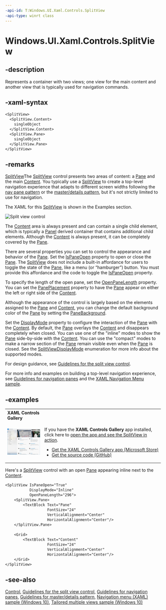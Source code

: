 ```yaml
---
-api-id: T:Windows.UI.Xaml.Controls.SplitView
-api-type: winrt class
---
```


<!-- Class syntax.
public class SplitView : Windows.UI.Xaml.Controls.Control, Windows.UI.Xaml.Controls.ISplitView, Windows.UI.Xaml.Controls.ISplitView2
-->

# Windows.UI.Xaml.Controls.SplitView

## -description
Represents a container with two views; one view for the main content and another view that is typically used for navigation commands.

## -xaml-syntax
```xaml
<SplitView>
  <SplitView.Content>
    singleObject
  </SplitView.Content>
  <SplitView.Pane>
    singleObject
  </SplitView.Pane>
</SplitView>

```


## -remarks
[SplitView](splitview.md)The [SplitView](splitview.md) control presents two areas of content: a [Pane](splitview_pane.md) and the main [Content](splitview_content.md). You typically use a [SplitView](splitview.md) to create a top-level navigation experience that adapts to different screen widths following the [nav pane pattern](http://msdn.microsoft.com/library/8fb52f5e-8e72-4604-9222-0b0ec6a97541) or the [master/details pattern](https://docs.microsoft.com/windows/uwp/design/controls-and-patterns/master-details), but it's not strictly limited to use for navigation.

The XAML for this [SplitView](splitview.md) is shown in the Examples section.

<img alt="Split view control" src="images/controls/SplitViewBasic.png" />

The [Content](splitview_content.md) area is always present and can contain a single child element, which is typically a [Panel](panel.md) derived container that contains additional child elements. Although the [Content](splitview_content.md) is always present, it can be completely covered by the [Pane](splitview_pane.md).

There are several properties you can set to control the appearance and behavior of the [Pane](splitview_pane.md). Set the [IsPaneOpen](splitview_ispaneopen.md) property to open or close the [Pane](splitview_pane.md). The [SplitView](splitview.md) does not include a built-in affordance for users to toggle the state of the [Pane](splitview_pane.md), like a menu (or “hamburger”) button. You must provide this affordance and the code to toggle the [IsPaneOpen](splitview_ispaneopen.md) property.

To specify the length of the open pane, set the [OpenPaneLength](splitview_openpanelength.md) property. You can set the [PanePlacement](splitview_paneplacement.md) property to have the [Pane](splitview_pane.md) appear on either the left or right side of the [Content](splitview_content.md).

Although the appearance of the control is largely based on the elements assigned to the [Pane](splitview_pane.md) and [Content](splitview_content.md), you can change the default background color of the [Pane](splitview_pane.md) by setting the [PaneBackground](splitview_panebackground.md).

Set the [DisplayMode](splitview_displaymode.md) property to configure the interaction of the [Pane](splitview_pane.md) with the [Content](splitview_content.md). By default, the [Pane](splitview_pane.md) overlays the [Content](splitview_content.md) and disappears completely when closed. You can use one of the "inline" modes to show the [Pane](splitview_pane.md) side-by-side with the [Content](splitview_content.md). You can use the "compact" modes to make a narrow section of the [Pane](splitview_pane.md) remain visible even when the [Pane](splitview_pane.md) is closed. See the [SplitViewDisplayMode](splitviewdisplaymode.md) enumeration for more info about the supported modes.
<!--<termdeflist><label><xref targtype="enum_winrt" rid="w_ui_xaml_ctrl.splitviewdisplaymode">DisplayMode</xref></label><termdef><name>Overlay</name><desc>This is the default mode.<list><item>When the <xref targtype="property_winrt" rid="w_ui_xaml_ctrl.splitview_pane">Pane</xref> is closed it does not appear onscreen.</item><item>When the <xref targtype="property_winrt" rid="w_ui_xaml_ctrl.splitview_pane">Pane</xref> is open, it appears layered over the <xref targtype="property_winrt" rid="w_ui_xaml_ctrl.splitview_content">Content</xref>.</item><item>The <xref targtype="property_winrt" rid="w_ui_xaml_ctrl.splitview_pane">Pane</xref> responds to a light-dismiss, which means it closes automatically when the user taps outside of it.</item></list></desc></termdef><termdef><name>CompactOverlay</name><desc><list><item>When the <xref targtype="property_winrt" rid="w_ui_xaml_ctrl.splitview_pane">Pane</xref> is closed, a portion  of it remains visible.  The amount that remains visible is determined by the <xref targtype="property_winrt" rid="w_ui_xaml_ctrl.splitview_compactpanelength">CompactPaneLength</xref> property.</item><item>When the <xref targtype="property_winrt" rid="w_ui_xaml_ctrl.splitview_pane">Pane</xref> is open, the remaining part of the  <xref targtype="property_winrt" rid="w_ui_xaml_ctrl.splitview_pane">Pane</xref> appears layered over the <xref targtype="property_winrt" rid="w_ui_xaml_ctrl.splitview_content">Content</xref>.</item><item>The <xref targtype="property_winrt" rid="w_ui_xaml_ctrl.splitview_pane">Pane</xref> responds to a light-dismiss.</item></list></desc></termdef><termdef><name>Inline</name><desc><list><item>The <xref targtype="property_winrt" rid="w_ui_xaml_ctrl.splitview_pane">Pane</xref> does not overlay the content area.  The <xref targtype="property_winrt" rid="w_ui_xaml_ctrl.splitview_pane">Pane</xref> and <xref targtype="property_winrt" rid="w_ui_xaml_ctrl.splitview_content">Content</xref> areas divide the available width of the control.</item><item>When the <xref targtype="property_winrt" rid="w_ui_xaml_ctrl.splitview_pane">Pane</xref> is closed, the <xref targtype="property_winrt" rid="w_ui_xaml_ctrl.splitview_content">Content</xref> occupies the full length of the control.</item><item>When the <xref targtype="property_winrt" rid="w_ui_xaml_ctrl.splitview_pane">Pane</xref> is open, it occupies the portion of the control specified by the <xref targtype="property_winrt" rid="w_ui_xaml_ctrl.splitview_openpanelength">OpenPaneLength</xref> property, and  the <xref targtype="property_winrt" rid="w_ui_xaml_ctrl.splitview_content">Content</xref> occupies the remaining space.</item><item>The <xref targtype="property_winrt" rid="w_ui_xaml_ctrl.splitview_pane">Pane</xref> does not respond to a  light-dismiss, which means it remains open when a user taps outside of it.</item></list></desc></termdef><termdef><name>CompactInline</name><desc><list><item>The <xref targtype="property_winrt" rid="w_ui_xaml_ctrl.splitview_pane">Pane</xref> does not overlay the content area.  The <xref targtype="property_winrt" rid="w_ui_xaml_ctrl.splitview_pane">Pane</xref> and <xref targtype="property_winrt" rid="w_ui_xaml_ctrl.splitview_content">Content</xref> areas divide the available width of the control.</item><item>When the <xref targtype="property_winrt" rid="w_ui_xaml_ctrl.splitview_pane">Pane</xref> is closed, a portion  of it remains visible.  The amount that remains visible is determined by the <xref targtype="property_winrt" rid="w_ui_xaml_ctrl.splitview_compactpanelength">CompactPaneLength</xref> property. The <xref targtype="property_winrt" rid="w_ui_xaml_ctrl.splitview_content">Content</xref> occupies the remaining space.</item><item>When the <xref targtype="property_winrt" rid="w_ui_xaml_ctrl.splitview_pane">Pane</xref> is open, it occupies the portion of the control specified by the <xref targtype="property_winrt" rid="w_ui_xaml_ctrl.splitview_openpanelength">OpenPaneLength</xref> property. The <xref targtype="property_winrt" rid="w_ui_xaml_ctrl.splitview_content">Content</xref> occupies the remaining space.</item><item>The <xref targtype="property_winrt" rid="w_ui_xaml_ctrl.splitview_pane">Pane</xref> does not respond to a  light-dismiss.</item></list></desc></termdef></termdeflist>-->

For design guidance, see [Guidelines for the split view control](http://msdn.microsoft.com/library/e9e4537f-1160-4183-9a83-26602fcfdc9a).

For more info and examples on building a top-level navigation experience, see [Guidelines for navigation panes](http://msdn.microsoft.com/library/8fb52f5e-8e72-4604-9222-0b0ec6a97541) and the [XAML Navigation Menu sample](http://go.microsoft.com/fwlink/p/?LinkId=619902&amp;amp;clcid=0x409).




## -examples

<table>
<th align="left">XAML Controls Gallery<th>
<tr>
<td><img src="images/xaml-controls-gallery-sm.png" alt="XAML controls gallery"></img></td>
<td>
    <p>If you have the <strong style="font-weight: semi-bold">XAML Controls Gallery</strong> app installed, click here to <a href="xamlcontrolsgallery:/item/SplitView">open the app and see the SplitView in action</a>.</p>
    <ul>
    <li><a href="https://www.microsoft.com/store/productId/9MSVH128X2ZT">Get the XAML Controls Gallery app (Microsoft Store)</a></li>
    <li><a href="https://github.com/Microsoft/Windows-universal-samples/tree/master/Samples/XamlUIBasics">Get the source code (GitHub)</a></li>
    </ul>
</td>
</tr>
</table>

Here's a [SplitView](splitview.md) control with an open [Pane](splitview_pane.md) appearing inline next to the [Content](splitview_content.md).

```xaml
<SplitView IsPaneOpen="True"
           DisplayMode="Inline"
           OpenPaneLength="296">
    <SplitView.Pane>
        <TextBlock Text="Pane"
                   FontSize="24"
                   VerticalAlignment="Center"
                   HorizontalAlignment="Center"/>
    </SplitView.Pane>

    <Grid>
        <TextBlock Text="Content"
                   FontSize="24"
                   VerticalAlignment="Center"
                   HorizontalAlignment="Center"/>
    </Grid>
</SplitView>
```



## -see-also
[Control](control.md), [Guidelines for the split view control](http://msdn.microsoft.com/library/e9e4537f-1160-4183-9a83-26602fcfdc9a), [Guidelines for navigation panes](http://msdn.microsoft.com/library/8fb52f5e-8e72-4604-9222-0b0ec6a97541), [Guidelines for master/details pattern](https://docs.microsoft.com/windows/uwp/design/controls-and-patterns/master-details), [Navigation menu (XAML) sample (Windows 10)](http://go.microsoft.com/fwlink/p/?LinkId=619902), [Tailored multiple views sample (Windows 10)](http://go.microsoft.com/fwlink/p/?LinkId=620636)